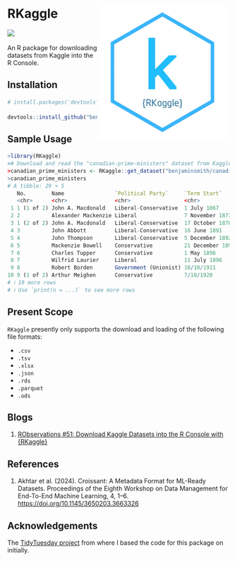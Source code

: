 # RKaggle <a href='https://github.com/benyamindsmith/RKaggle'><img src='https://github.com/benyamindsmith/RKaggle/raw/main/utils/png/hex_sticker.png' align="right" height="300" /></a>

[![](https://www.r-pkg.org/badges/version/RKaggle?color=green)](https://cran.r-project.org/package=RKaggle) 


An R package for downloading datasets from Kaggle into the R Console.

## Installation

```r
# install.packages('devtools')

devtools::install_github("benyamindsmith/RKaggle")

```

## Sample Usage

```r
>library(RKaggle)
># Download and read the "canadian-prime-ministers" dataset from Kaggle
>canadian_prime_ministers <- RKaggle::get_dataset("benjaminsmith/canadian-prime-ministers")
>canadian_prime_ministers
# A tibble: 29 × 5
   No.        Name                `Political Party`     `Term Start`     `Term End`      
   <chr>      <chr>               <chr>                 <chr>            <chr>           
 1 1 (1 of 2) John A. Macdonald   Liberal-Conservative  1 July 1867      5 November 1873 
 2 2          Alexander Mackenzie Liberal               7 November 1873  8 October 1878  
 3 1 (2 of 2) John A. Macdonald   Liberal-Conservative  17 October 1878  6 June 1891     
 4 3          John Abbott         Liberal-Conservative  16 June 1891     24 November 1891
 5 4          John Thompson       Liberal-Conservative  5 December 1892  12 December 1894
 6 5          Mackenzie Bowell    Conservative          21 December 1894 27 April 1896   
 7 6          Charles Tupper      Conservative          1 May 1896       8 July 1896     
 8 7          Wilfrid Laurier     Liberal               11 July 1896     10/6/1911       
 9 8          Robert Borden       Government (Unionist) 10/10/1911       7/10/1920       
10 9 (1 of 2) Arthur Meighen      Conservative          7/10/1920        12/29/1921      
# ℹ 19 more rows
# ℹ Use `print(n = ...)` to see more rows
```
## Present Scope

`RKaggle` presently only supports the download and loading of the following file formats: 

- `.csv`
- `.tsv`
- `.xlsx`
- `.json`
- `.rds`
- `.parquet`
- `.ods`

## Blogs

1. [RObservations #51: Download Kaggle Datasets into the R Console with {RKaggle}](https://bensstats.wordpress.com/2025/03/30/robservations-51-download-kaggle-datasets-into-the-r-console-with-rkaggle/)


## References

1. Akhtar et al. (2024). Croissant: A Metadata Format for ML-Ready Datasets. Proceedings of the Eighth Workshop on Data Management for End-To-End Machine Learning, 4, 1–6. https://doi.org/10.1145/3650203.3663326

## Acknowledgements

The [TidyTuesday project](https://github.com/rfordatascience/tidytuesday) from where I based the code for this package on initially. 
